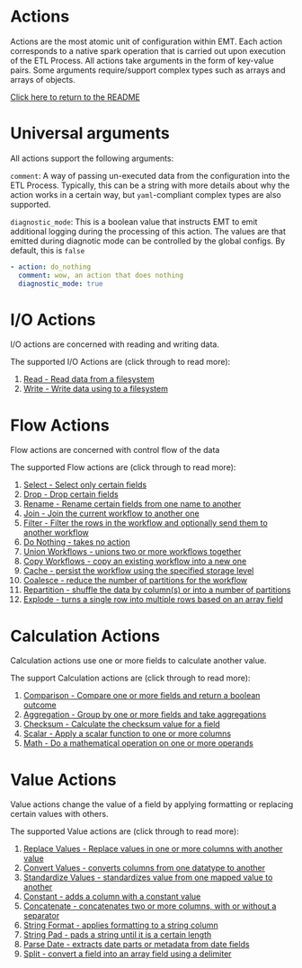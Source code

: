 # Actions
Actions are the most atomic unit of configuration within EMT. Each action corresponds to a native spark operation that is carried out upon execution of the ETL Process. All actions take arguments in the form of key-value pairs. Some arguments require/support complex types such as arrays and arrays of objects.

[Click here to return to the README](../README.md)

# Universal arguments
All actions support the following arguments:

`comment`: A way of passing un-executed data from the configuration into the ETL Process. Typically, this can be a string with more details about why the action works in a certain way, but `yaml`-compliant complex types are also supported.

`diagnostic_mode`: This is a boolean value that instructs EMT to emit additional logging during the processing of this action. The values are that emitted during diagnotic mode can be controlled by the global configs. By default, this is `false`

```yaml
- action: do_nothing
  comment: wow, an action that does nothing
  diagnostic_mode: true
```

# I/O Actions
I/O actions are concerned with reading and writing data.

The supported I/O Actions are (click through to read more):
1. [Read - Read data from a filesystem](io_actions.md#read)
2. [Write - Write data using to a filesystem](io_actions.md#write)

# Flow Actions
Flow actions are concerned with control flow of the data

The supported Flow actions are (click through to read more):
1. [Select - Select only certain fields](flow_actions.md#select)
2. [Drop - Drop certain fields](flow_actions.md#drop)
3. [Rename - Rename certain fields from one name to another](flow_actions.md#rename)
4. [Join - Join the current workflow to another one](flow_actions.md#join)
5. [Filter - Filter the rows in the workflow and optionally send them to another workflow](flow_actions.md#filter)
6. [Do Nothing - takes no action](flow_actions.md#do-nothing)
7. [Union Workflows - unions two or more workflows together](flow_actions.md#union-workflows)
8. [Copy Workflows - copy an existing workflow into a new one](flow_actions.md#copy-workflows)
9. [Cache - persist the workflow using the specified storage level](flow_actions.md#cache)
10. [Coalesce - reduce the number of partitions for the workflow](flow_actions.md#coalesce)
11. [Repartition - shuffle the data by column(s) or into a number of partitions](flow_actions.md#repartition)
12. [Explode - turns a single row into multiple rows based on an array field](flow_actions.md#explode)

# Calculation Actions
Calculation actions use one or more fields to calculate another value.

The support Calculation actions are (click through to read more):
1. [Comparison - Compare one or more fields and return a boolean outcome](calc_actions.md#comparison)
2. [Aggregation - Group by one or more fields and take aggregations](calc_actions.md#aggregation)
3. [Checksum - Calculate the checksum value for a field](calc_actions.md#checksum)
4. [Scalar - Apply a scalar function to one or more columns](calc_actions.md#scalar)
5. [Math - Do a mathematical operation on one or more operands](calc_actions.md#math)

# Value Actions
Value actions change the value of a field by applying formatting or replacing certain values with others.

The supported Value actions are (click through to read more):
1. [Replace Values - Replace values in one or more columns with another value](value_actions.md#replace-values)
2. [Convert Values - converts columns from one datatype to another](value_actions.md#convert-values)
3. [Standardize Values - standardizes value from one mapped value to another](value_actions.md#standardize-values)
4. [Constant - adds a column with a constant value](value_actions.md#constant)
5. [Concatenate - concatenates two or more columns, with or without a separator](value_actions.md#concatenate)
6. [String Format - applies formatting to a string column](value_actions.md#string-format)
7. [String Pad - pads a string until it is a certain length](value_actions.md#string-pad)
8. [Parse Date - extracts date parts or metadata from date fields](value_actions.md#parse-date)
9. [Split - convert a field into an array field using a delimiter](value_actions.md#split)